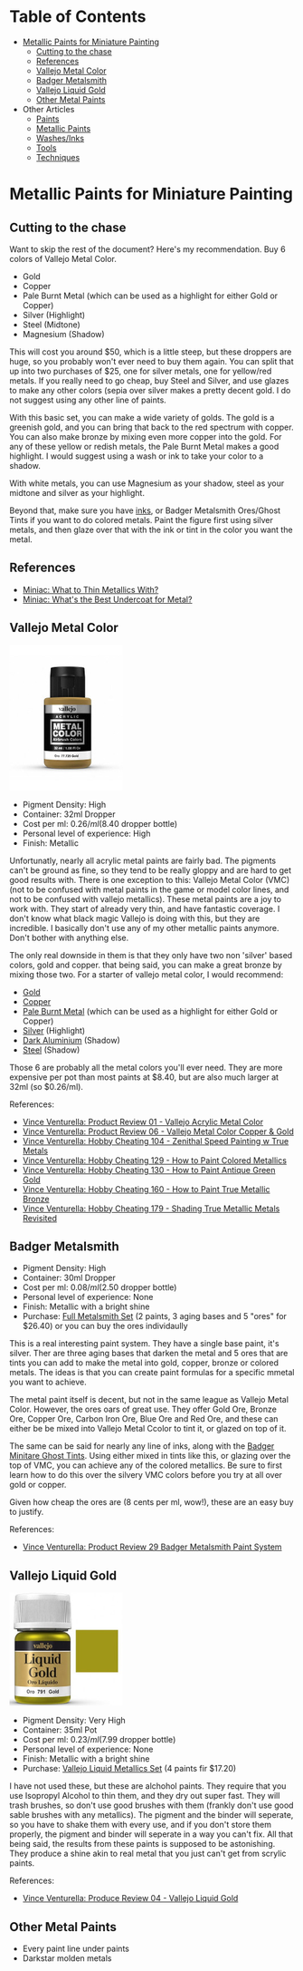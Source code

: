 Table of Contents
=================

   * [Metallic Paints for Miniature Painting](#metallic-paints-for-miniature-painting)
      * [Cutting to the chase](#cutting-to-the-chase)
      * [References](#references)
      * [Vallejo Metal Color](#vallejo-metal-color)
      * [Badger Metalsmith](#badger-metalsmith)
      * [Vallejo Liquid Gold](#vallejo-liquid-gold)
      * [Other Metal Paints](#other-metal-paints)
   * Other Articles
      * [Paints](paints.md)
      * [Metallic Paints](metallic_paints.md)
      * [Washes/Inks](washes.md)
      * [Tools](tools.md)
      * [Techniques](techniques.md)

# Metallic Paints for Miniature Painting

## Cutting to the chase

Want to skip the rest of the document?  Here's my recommendation.  Buy 6 colors of Vallejo Metal Color.

* Gold
* Copper
* Pale Burnt Metal (which can be used as a highlight for either Gold or Copper)
* Silver (Highlight)
* Steel (Midtone)
* Magnesium (Shadow)

This will cost you around $50, which is a little steep, but these droppers are huge, so you probably won't ever need to buy them again.  You can split that up into two purchases of $25, one for silver metals, one for yellow/red metals.  If you really need to go cheap, buy Steel and Silver, and use glazes to make any other colors (sepia over silver makes a pretty decent gold.  I do not suggest using any other line of paints.

With this basic set, you can make a wide variety of golds.  The gold is a greenish gold, and you can bring that back to the red spectrum with copper.  You can also make bronze by mixing even more copper into the gold.  For any of these yellow or redish metals, the Pale Burnt Metal makes a good highlight.  I would suggest using a wash or ink to take your color to a shadow.

With white metals, you can use Magnesium as your shadow, steel as your midtone and silver as your highlight.

Beyond that, make sure you have [inks](inks.md), or Badger Metalsmith Ores/Ghost Tints if you want to do colored metals.  Paint the figure first using silver metals, and then glaze over that with the ink or tint in the color you want the metal.

## References

* [Miniac: What to Thin Metallics With?](https://www.youtube.com/watch?v=_OGFJst94Lw)
* [Miniac: What's the Best Undercoat for Metal?](https://www.youtube.com/watch?v=Iaca4TlvuC8)

## Vallejo Metal Color

![Vallejo Metal Color](images/metallic-vallejo_metal_color.jpg)

* Pigment Density: High
* Container: 32ml Dropper
* Cost per ml: $0.26/ml ($8.40 dropper bottle)
* Personal level of experience: High
* Finish: Metallic

Unfortunatly, nearly all acrylic metal paints are fairly bad.  The pigments can't be ground as fine, so they tend to be really gloppy and are hard to get good results with.  There is one exception to this: Vallejo Metal Color (VMC) (not to be confused with metal paints in the game or model color lines, and not to be confused with vallejo metallics).  These metal paints are a joy to work with.  They start of already very thin, and have fantastic coverage.  I don't know what black magic Vallejo is doing with this, but they are incredible.  I basically don't use any of my other metallic paints anymore.  Don't bother with anything else.

The only real downside in them is that they only have two non 'silver' based colors, gold and copper. that being said, you can make a great bronze by mixing those two.
For a starter of vallejo metal color, I would recommend:

* [Gold](https://amzn.to/2XGUzc3)
* [Copper](https://amzn.to/2WBAe6y)
* [Pale Burnt Metal](https://amzn.to/2MKHkGj) (which can be used as a highlight for either Gold or Copper)
* [Silver](https://amzn.to/2IDyYeg) (Highlight)
* [Dark Aluminium](https://amzn.to/2MIx80N) (Shadow)
* [Steel](https://amzn.to/2IBPLOS) (Shadow)

Those 6 are probably all the metal colors you'll ever need. They are more expensive per pot than most paints at $8.40, but are also much larger at 32ml (so $0.26/ml).

References:

* [Vince Venturella: Product Review 01 - Vallejo Acrylic Metal Color](https://www.youtube.com/watch?v=XxODxALYV8o)
* [Vince Venturella: Product Review 06 - Vallejo Metal Color Copper & Gold](https://www.youtube.com/watch?v=hauVrnhIah0)
* [Vince Venturella: Hobby Cheating 104 - Zenithal Speed Painting w True Metals](https://www.youtube.com/watch?v=ByX2jIEmXJM)
* [Vince Venturella: Hobby Cheating 129 - How to Paint Colored Metallics](https://www.youtube.com/watch?v=l9q35BPaBN0)
* [Vince Venturella: Hobby Cheating 130 - How to Paint Antique Green Gold](https://www.youtube.com/watch?v=8RcdJTyDIE4)
* [Vince Venturella: Hobby Cheating 160 - How to Paint True Metallic Bronze](https://www.youtube.com/watch?v=OsueC_ee5-k)
* [Vince Venturella: Hobby Cheating 179 - Shading True Metallic Metals Revisited](https://www.youtube.com/watch?v=T-gyIO3Ncpk)

## Badger Metalsmith

* Pigment Density: High
* Container: 30ml Dropper
* Cost per ml: $0.08/ml ($2.50 dropper bottle)
* Personal level of experience: None
* Finish: Metallic with a bright shine
* Purchase: [Full Metalsmith Set](https://usaairbrushsupply.com/products/1319-bmsk-basic-metalsmith-kit-1oz-30ml) (2 paints, 3 aging bases and 5 "ores" for $26.40) or you can buy the ores individaully

This is a real interesting paint system.  They have a single base paint, it's silver.  Ther are three aging bases that darken the metal and 5 ores that are tints you can add to make the metal into gold, copper, bronze or colored metals.  The ideas is that you can create paint formulas for a specific mmetal you want to achieve.

The metal paint itself is decent, but not in the same league as Vallejo Metal Color.  However, the ores oars of great use.  They offer Gold Ore, Bronze Ore, Copper Ore, Carbon Iron Ore, Blue Ore and Red Ore, and these can either be be mixed into Vallejo Metal Ccolor to tint it, or glazed on top of it.

The same can be said for nearly any line of inks, along with the [Badger Minitare Ghost Tints](https://amzn.to/2W6Pp7u).  Using either mixed in tints like this, or glazing over the top of VMC, you can achieve any of the colored metallics.  Be sure to first learn how to do this over the silvery VMC colors before you try at all over gold or copper.

Given how cheap the ores are (8 cents per ml, wow!), these are an easy buy to justify.

References:

* [Vince Venturella: Product Review 29 Badger Metalsmith Paint System](https://www.youtube.com/watch?v=aLKfTxHuRgk)

## Vallejo Liquid Gold

![Vallejo Liquid Gold](images/metallic-vallejo_model_color_liquid_gold.jpg)

* Pigment Density: Very High
* Container: 35ml Pot
* Cost per ml: $0.23/ml ($7.99 dropper bottle)
* Personal level of experience: None
* Finish: Metallic with a bright shine
* Purchase: [Vallejo Liquid Metallics Set](https://amzn.to/2KzL7nd) (4 paints fir $17.20)

I have not used these, but these are alchohol paints.  They require that you use Isopropyl Alcohol to thin them, and they dry out super fast.  They will trash brushes, so don't use good brushes with them (frankly don't use good sable brushes with any metallics).  The pigment and the binder will seperate, so you have to shake them with every use, and if you don't store them properly, the pigment and binder will seperate in a way you can't fix.  All that being said, the results from these paints is supposed to be astonishing.  They produce a shine akin to real metal that you just can't get from scrylic paints.

References:

* [Vince Venturella: Produce Review 04 - Vallejo Liquid Gold](https://www.youtube.com/watch?v=K-ePHYeIKlI)

## Other Metal Paints

* Every paint line under paints
* Darkstar molden metals

<!-- TODO: Add recipes for things like bronze, verdigris, etc -->

